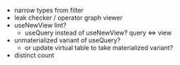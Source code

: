 - narrow types from filter
- leak checker / operator graph viewer
- useNewView lint?
  - useQuery instead of useNewView? query <=> view
- unmaterialized variant of useQuery?
  - or update virtual table to take materialized variant?
- distinct count
